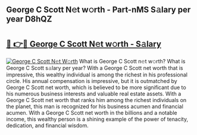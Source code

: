 ## George C Scott N𝚎t w𝚘rth - Part-nMS S𝚊lary per year D8hQZ

# <h2><a href="http://gc021fx.nevu.top/?p=George+C+Scott">🔗 👉🔴 George C Scott N𝚎t w𝚘rth - S𝚊lary</a></h2>

[![George C Scott N𝚎t W𝚘rth](https://i.imgur.com/Oavwk0R.jpeg)](http://gc021fx.nevu.top/?p=George+C+Scott)
What is George C Scott n𝚎t w𝚘rth? What is George C Scott s𝚊lary per year?
With a George C Scott net worth that is impressive, this wealthy individual is among the richest in his professional circle. His annual compensation is impressive, but it is outmatched by George C Scott net worth, which is believed to be more significant due to his numerous business interests and valuable real estate assets. With a George C Scott net worth that ranks him among the richest individuals on the planet, this man is recognized for his business acumen and financial acumen. With a George C Scott net worth in the billions and a notable income, this wealthy person is a shining example of the power of tenacity, dedication, and financial wisdom.
